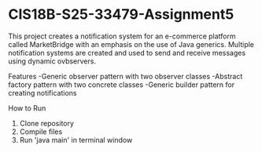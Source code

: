# CIS18B-S25-33479-Assignment5

This project creates a notification system for an e-commerce platform called MarketBridge with an emphasis on the 
use of Java generics. Multiple notification systems are created and used to send and receive messages using
dynamic ovbservers. 

Features
-Generic observer pattern with two observer classes
-Abstract factory pattern with two concrete classes
-Generic builder pattern for creating notifications 

How to Run
1. Clone repository
2. Compile files
3. Run 'java main' in terminal window
